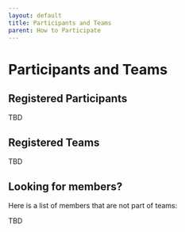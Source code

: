 ```yaml
---
layout: default
title: Participants and Teams
parent: How to Participate
---
```


# Participants and Teams

## Registered Participants

TBD

## Registered Teams

TBD

## Looking for members?

Here is a list of members that are not part of teams:

TBD
